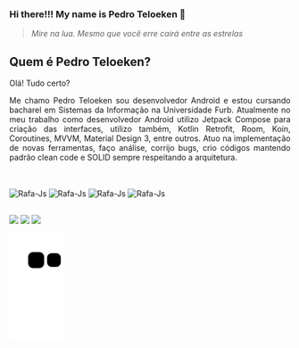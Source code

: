 ### Hi there!!! My name is Pedro Teloeken 👋
> *Mire na lua. Mesmo que você erre cairá entre as estrelas*
## Quem é Pedro Teloeken?
<div align='justify'>
Olá! Tudo certo?

Me chamo Pedro Teloeken sou desenvolvedor Android e estou cursando bacharel em Sistemas da Informação na Universidade Furb. Atualmente no meu trabalho como desenvolvedor Android utilizo Jetpack Compose para criação das interfaces, utilizo também, Kotlin Retrofit, Room, Koin, Coroutines, MVVM, Material Design 3, entre outros. Atuo na implementação de novas ferramentas, faço análise, corrijo bugs, crio códigos mantendo padrão clean code e SOLID sempre respeitando a arquitetura. 
</div> 

##

<div style="display: inline_block"><br>
  <img align="center" alt="Rafa-Js" height="40" width="50" src="https://cdn.jsdelivr.net/gh/devicons/devicon/icons/java/java-original-wordmark.svg">
  <img align="center" alt="Rafa-Js" height="40" width="50" src="https://cdn.jsdelivr.net/gh/devicons/devicon/icons/kotlin/kotlin-original.svg">
  <img align="center" alt="Rafa-Js" height="40" width="50" src="https://cdn.jsdelivr.net/gh/devicons/devicon/icons/spring/spring-original.svg">
   <img align="center" alt="Rafa-Js" height="40" width="50" src="https://cdn.jsdelivr.net/gh/devicons/devicon/icons/microsoftsqlserver/microsoftsqlserver-plain-wordmark.svg">


  </div>
</div>
 
 ##
 
<div> 
  <a href="https://www.instagram.com/pedro.teloeken/" target="_blank"><img src="https://img.shields.io/badge/-Instagram-%23E4405F?style=for-the-badge&logo=instagram&logoColor=white" target="_blank"></a>
  <a href = "mailto:pedroteloeken2211@gmail.com"><img src="https://img.shields.io/badge/-Gmail-%23333?style=for-the-badge&logo=gmail&logoColor=white" target="_blank"></a>
  <a href="https://www.linkedin.com/in/pedro-teloeken-02aa531b9/" target="_blank"><img src="https://img.shields.io/badge/-LinkedIn-%230077B5?style=for-the-badge&logo=linkedin&logoColor=white" target="_blank"></a> 
 
  ![Snake animation](https://github.com/rafaballerini/rafaballerini/blob/output/github-contribution-grid-snake.svg)
 
</div>
  
